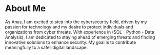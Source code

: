 # About Me

As Anas, I am excited to step into the cybersecurity field, driven by my passion for technology and my desire to protect individuals and organizations from cyber threats. With experience in (SQL - Python - Data Analysis), I am dedicated to staying ahead of emerging threats and finding innovative solutions to enhance security. My goal is to contribute meaningfully to a safer digital landscape.
